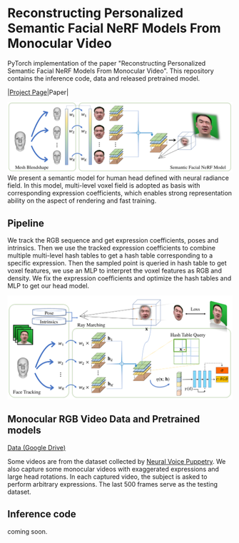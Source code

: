 # Reconstructing Personalized Semantic Facial NeRF Models From Monocular Video
PyTorch implementation of the paper "Reconstructing Personalized Semantic Facial NeRF Models From Monocular Video". This repository contains the inference code, data and released pretrained model.

|[Project Page](https://ustc3dv.github.io/NeRFBlendShape/)|Paper|

![teaser](fig/teaser.png)
We present a semantic model for human head defined with neural radiance field. In this model, multi-level voxel field is adopted as basis with corresponding expression coefficients, which enables strong representation ability on the aspect of rendering and fast training.

## Pipeline
We track the RGB sequence and get expression coefficients, poses and intrinsics. Then we use the tracked expression coefficients to combine multiple multi-level hash tables to get a hash table corresponding to a specific expression. Then the sampled point is queried in hash table to get voxel features, we use an MLP to interpret the voxel features as RGB and density. We fix the expression coefficients and optimize the hash tables and MLP to get our head model.

![pipeline](fig/pipeline.png)

## Monocular RGB Video Data and Pretrained models

[Data (Google Drive)](https://drive.google.com/drive/folders/1OiUvo7vHekVpy67Nuxnh3EuJQo7hlSq1?usp=sharing)

Some videos are from the dataset collected by [Neural Voice Puppetry](https://justusthies.github.io/posts/neural-voice-puppetry/). We also capture some monocular videos with exaggerated expressions and large head rotations. In each captured video, the subject is asked to perform arbitrary expressions. The last 500 frames serve as the testing dataset.

## Inference code
coming soon.

